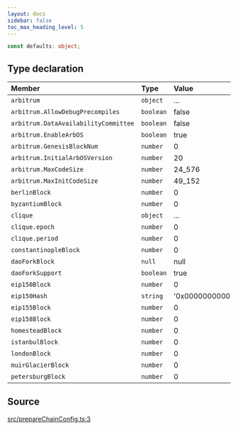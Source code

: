 ```yaml
---
layout: docs
sidebar: false
toc_max_heading_level: 5
---
```


```ts
const defaults: object;
```

## Type declaration

| Member | Type | Value |
| :------ | :------ | :------ |
| `arbitrum` | `object` | ... |
| `arbitrum.AllowDebugPrecompiles` | `boolean` | false |
| `arbitrum.DataAvailabilityCommittee` | `boolean` | false |
| `arbitrum.EnableArbOS` | `boolean` | true |
| `arbitrum.GenesisBlockNum` | `number` | 0 |
| `arbitrum.InitialArbOSVersion` | `number` | 20 |
| `arbitrum.MaxCodeSize` | `number` | 24\_576 |
| `arbitrum.MaxInitCodeSize` | `number` | 49\_152 |
| `berlinBlock` | `number` | 0 |
| `byzantiumBlock` | `number` | 0 |
| `clique` | `object` | ... |
| `clique.epoch` | `number` | 0 |
| `clique.period` | `number` | 0 |
| `constantinopleBlock` | `number` | 0 |
| `daoForkBlock` | `null` | null |
| `daoForkSupport` | `boolean` | true |
| `eip150Block` | `number` | 0 |
| `eip150Hash` | `string` | '0x0000000000000000000000000000000000000000000000000000000000000000' |
| `eip155Block` | `number` | 0 |
| `eip158Block` | `number` | 0 |
| `homesteadBlock` | `number` | 0 |
| `istanbulBlock` | `number` | 0 |
| `londonBlock` | `number` | 0 |
| `muirGlacierBlock` | `number` | 0 |
| `petersburgBlock` | `number` | 0 |

## Source

[src/prepareChainConfig.ts:3](https://github.com/OffchainLabs/arbitrum-orbit-sdk/blob/27c24d61cdc7e62a81af29bd04f39d5a3549ecb3/src/prepareChainConfig.ts#L3)

